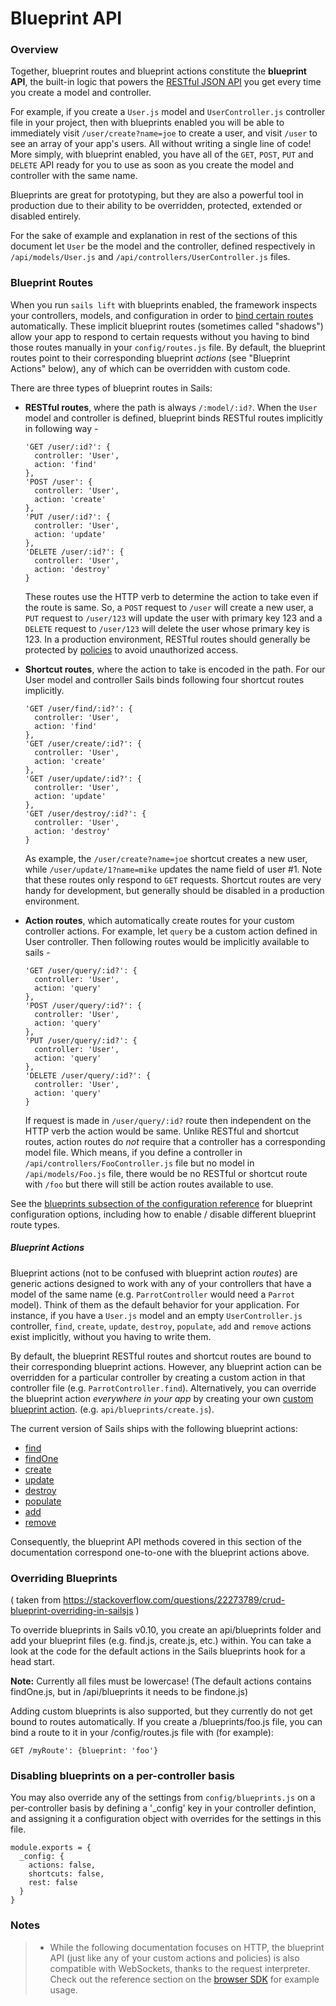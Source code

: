# Blueprint API

### Overview

Together, blueprint routes and blueprint actions constitute the **blueprint API**, 
the built-in logic that powers the 
[RESTful JSON API](http://en.wikipedia.org/wiki/Representational_state_transfer) 
you get every time you create a model and controller.

For example, if you create a `User.js` model and `UserController.js` controller 
file in your project, then with blueprints enabled you will be able to 
immediately visit `/user/create?name=joe` to create a user, and visit `/user` to 
see an array of your app's users. All without writing a single line of code! More
simply, with blueprint enabled, you have all of the `GET`, `POST`, `PUT` and 
`DELETE` API ready for you to use as soon as you create the model and controller 
with the same name.

Blueprints are great for prototyping, but they are also a powerful tool in 
production due to their ability to be overridden, protected, extended or disabled 
entirely.

For the sake of example and explanation in rest of the sections of this document 
let `User` be the model and the controller, defined respectively in 
`/api/models/User.js` and `/api/controllers/UserController.js` files.


### Blueprint Routes

When you run `sails lift` with blueprints enabled, the framework inspects your 
controllers, models, and configuration in order to 
[bind certain routes](./#!/documentation/concepts/Routes) automatically. These 
implicit blueprint routes (sometimes called "shadows") allow your app to respond 
to certain requests without you having to bind those routes manually in your 
`config/routes.js` file. By default, the blueprint routes point to their 
corresponding blueprint *actions* (see "Blueprint Actions" below), any of which 
can be overridden with custom code.

There are three types of blueprint routes in Sails:

+ **RESTful routes**, where the path is always `/:model/:id?`. When the `User` 
  model and controller is defined, blueprint binds RESTful routes implicitly in 
  following way -
  ```
  'GET /user/:id?': {
    controller: 'User',
    action: 'find'
  },
  'POST /user': {
    controller: 'User',
    action: 'create'
  },
  'PUT /user/:id?': {
    controller: 'User',
    action: 'update'
  },
  'DELETE /user/:id?': {
    controller: 'User',
    action: 'destroy'
  }
  ```
  These routes use the HTTP verb to determine the action to take even if the 
  route is same. So, a `POST` request to `/user` will create a new user, a
  `PUT` request to `/user/123` will update the user with primary key 123 and 
  a `DELETE` request to `/user/123` will delete the user whose primary key is 123. 
  In a production environment, RESTful routes should generally be protected by 
  [policies](./#!/documentation/concepts/Policies) to avoid unauthorized access.


+ **Shortcut routes**, where the action to take is encoded in the path. For our 
  User model and controller Sails binds following four shortcut routes implicitly.
  ```
  'GET /user/find/:id?': {
    controller: 'User',
    action: 'find'
  },
  'GET /user/create/:id?': {
    controller: 'User',
    action: 'create'
  },
  'GET /user/update/:id?': {
    controller: 'User',
    action: 'update'
  },
  'GET /user/destroy/:id?': {
    controller: 'User',
    action: 'destroy'
  }
  ```
  As example, the `/user/create?name=joe` shortcut creates a new user, while 
  `/user/update/1?name=mike` updates the name field of user #1. Note that these 
  routes only respond to `GET` requests. Shortcut routes are very handy for 
  development, but generally should be disabled in a production environment.

+ **Action routes**, which automatically create routes for your custom controller 
actions. For example, let `query` be a custom action defined in User controller.
Then following routes would be implicitly available to sails -
  ```
  'GET /user/query/:id?': {
    controller: 'User',
    action: 'query'
  },
  'POST /user/query/:id?': {
    controller: 'User',
    action: 'query'
  },
  'PUT /user/query/:id?': {
    controller: 'User',
    action: 'query'
  },
  'DELETE /user/query/:id?': {
    controller: 'User',
    action: 'query'
  }
  ```
  If request is made in `/user/query/:id?` route then independent on the HTTP 
  verb the action would be same. Unlike RESTful and shortcut routes, action 
  routes do *not* require that a controller has a corresponding model file. Which
  means, if you define a controller in `/api/controllers/FooController.js` file 
  but no model in `/api/models/Foo.js` file, there would be no RESTful or 
  shortcut route with `/foo` but there will still be action routes available to 
  use.

See the [blueprints subsection of the configuration reference](./#!/documentation/reference/sails.config/sails.config.blueprints.html) for blueprint configuration options, including how 
to enable / disable different blueprint route types.


##### Blueprint Actions

Blueprint actions (not to be confused with blueprint action *routes*) are 
generic actions designed to work with any of your controllers that have a model 
of the same name (e.g. `ParrotController` would need a `Parrot` model).  Think of 
them as the default behavior for your application. For instance, if you have a 
`User.js` model and an empty `UserController.js` controller, `find`, `create`, 
`update`, `destroy`, `populate`, `add` and `remove` actions exist implicitly, 
without you having to write them.

By default, the blueprint RESTful routes and shortcut routes are bound to their 
corresponding blueprint actions.  However, any blueprint action can be overridden 
for a particular controller by creating a custom action in that controller file 
(e.g. `ParrotController.find`).  Alternatively, you can override the blueprint 
action _everywhere in your app_ by creating your own 
[custom blueprint action](./#!documentation/guides/customBlueprints). 
(e.g. `api/blueprints/create.js`).

The current version of Sails ships with the following blueprint actions:

+ [find](./#!/documentation/reference/blueprint-api/Find.html)
+ [findOne](./#!/documentation/reference/blueprint-api/FindOne.html)
+ [create](./#!/documentation/reference/blueprint-api/Create.html)
+ [update](./#!/documentation/reference/blueprint-api/Update.html)
+ [destroy](./#!/documentation/reference/blueprint-api/Destroy.html)
+ [populate](./#!/documentation/reference/blueprint-api/Populate.html)
+ [add](./#!/documentation/reference/blueprint-api/Add.html)
+ [remove](./#!/documentation/reference/blueprint-api/Remove.html)

Consequently, the blueprint API methods covered in this section of the 
documentation correspond one-to-one with the blueprint actions above.

### Overriding Blueprints

( taken from https://stackoverflow.com/questions/22273789/crud-blueprint-overriding-in-sailsjs )

To override blueprints in Sails v0.10, you create an api/blueprints folder and 
add your blueprint files (e.g. find.js, create.js, etc.) within. You can take a 
look at the code for the default actions in the Sails blueprints hook for a head 
start.

**Note:** Currently all files must be lowercase! (The default actions contains 
findOne.js, but in /api/blueprints it needs to be findone.js)

Adding custom blueprints is also supported, but they currently do not get bound 
to routes automatically. If you create a /blueprints/foo.js file, you can bind a 
route to it in your /config/routes.js file with (for example):

    GET /myRoute': {blueprint: 'foo'}


### Disabling blueprints on a per-controller basis

You may also override any of the settings from `config/blueprints.js` on a 
per-controller basis by defining a '_config' key in your controller defintion, 
and assigning it a configuration object with overrides for the settings in this 
file.

```
module.exports = {
  _config: {
    actions: false,
    shortcuts: false,
    rest: false
  }
}

```

### Notes

> + While the following documentation focuses on HTTP, the blueprint API (just 
> like any of your custom actions and policies) is also compatible with 
> WebSockets, thanks to the request interpreter.  Check out the reference section 
> on the [browser SDK](/#/documentation/reference/websockets/sails.io.js) for 
> example usage.
>

<docmeta name="uniqueID" value="blueprintapi170785">
<docmeta name="displayName" value="Blueprint API">
<docmeta name="stabilityIndex" value="2">
